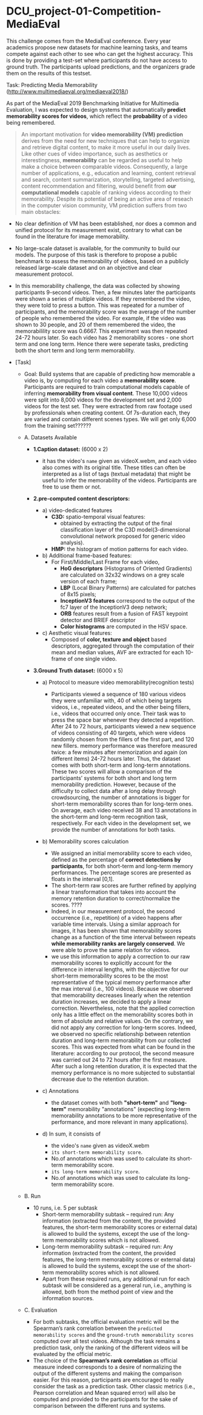 # DCU_project-01-Competition-MediaEval

This challenge comes from the MediaEval conference. Every year academics propose new datasets for machine learning tasks, and teams compete against each other to see who can get the highest accuracy. This is done by providing a test-set where participants do not have access to ground truth. The participants upload predictions, and the organizers grade them on the results of this testset.

Task: Predicting Media Memorability
(http://www.multimediaeval.org/mediaeval2018/)

As part of the MediaEval 2019 Benchmarking Initiative for Multimedia Evaluation, I was expected to design systems that automatically **predict memorability scores for videos**, which reflect the **probability** of a video being remembered. 

> An important motivation for **video memorability (VM) prediction** derives from the need for new techniques that can help to organize and retrieve digital content, to make it more useful in our daily lives. Like other cues of video importance, such as aesthetics or interestingness, **memorability** can be regarded as useful to help make a choice between comparable videos. Consequently, a large number of applications, e.g., education and learning, content retrieval and search, content summarization, storytelling, targeted advertising, content recommendation and filtering, would benefit from **our computational models** capable of ranking videos according to their memorability. Despite its potential of being an active area of reseach in the computer vision community, VM prediction suffers from two main obstacles:
 - No clear definition of VM has been established, nor does a common and unified protocol for its measurement exist, contrary to what can be found in the literature for image memorability.
 - No large-scale dataset is available, for the community to build our models. The purpose of this task is therefore to propose a public benchmark to assess the memorability of videos, based on a publicly released large-scale dataset and on an objective and clear measurement protocol.
 - In this memorability challenge, the data was collected by showing participants 9-second videos. Then, a few minutes later the participants were shown a series of multiple videos. If they remembered the video, they were told to press a button. This was repeated for a number of participants, and the memorability score was the average of the number of people who remembered the video. For example, if the video was shown to 30 people, and 20 of them remembered the video, the memorabilility score was 0.6667. This experiment was then repeated 24-72 hours later. So each video has 2 memorability scores - one short term and one long term. Hence there were seperate tasks, predicting both the short term and long term memorability.
 
 - [Task]
   - Goal: Build systems that are capable of predicting how memorable a video is, by computing for each video a **memorability score**. Participants are required to train computational models capable of inferring **memorability from visual content**. These 10,000 videos were split into 8,000 videos for the development set and 2,000 videos for the test set. They were extracted from raw footage used by professionals when creating content. Of 7s-duration each, they are varied and contain different scenes types. We will get only 6,000 from the training set?????? 
   
   - A. Datasets Available  
       - __1.Caption dataset:__ (6000 x 2)
         - it has the video's `name` given as videoX.webm, and each video also comes with its original title. These titles can often be interpreted as a list of tags (textual metadata) that might be useful to infer the memorability of the videos. Participants are free to use them or not.
       
       - __2.pre-computed content descriptors:__ 
         - a) video-dedicated features
           - **C3D:** spatio-temporal visual features:
             - obtained by extracting the output of the final classification layer of the C3D model(3-dimensional convolutional network proposed for generic video analysis).
           - **HMP:** the histogram of motion patterns for each video.
         - b) Additional frame-based features:
           - For First/Middle/Last Frame for each video,
             - **HoG descriptors** (Histograms of Oriented Gradients) are calculated on 32x32 windows on a grey scale version of each frame; 
             - **LBP** (Local Binary Patterns) are calculated for patches of 8x15 pixels; 
             - **InceptionV3 features** correspond to the output of the fc7 layer of the InceptionV3 deep network; 
             - **ORB** features result from a fusion of FAST keypoint detector and BRIEF descriptor 
             - **Color histograms** are computed in the HSV space.
         - c) Aesthetic visual features:
           - Composed of **color, texture and object** based descriptors, aggregated through the computation of their mean and median values, AVF are extracted for each 10-frame of one single video.
           
       - __3.Ground Truth dataset:__ (6000 x 5)
         - a) Protocol to measure video memorability(recognition tests)
           - Participants viewed a sequence of 180 various videos they were unfamiliar with, 40 of which being targets videos, i.e., repeated videos, and the other being fillers, i.e., videos that occurred only once. Their task was to press the space bar whenever they detected a repetition. After 24 to 72 hours, participants viewed a new sequence of videos consisting of 40 targets, which were videos randomly chosen from the fillers of the first part, and 120 new fillers. memory performance was therefore measured twice: a few minutes after memorization and again (on different items) 24-72 hours later. Thus, the dataset comes with both short-term and long-term annotations. These two scores will allow a comparison of the participants’ systems for both short and long term memorability prediction. However, because of the difficulty to collect data after a long delay through crowdsourcing, the number of annotations is bigger for short-term memorability scores than for long-term ones. On average, each video received 38 and 13 annotations in the short-term and long-term recognition task, respectively. For each video in the development set, we provide the number of annotations for both tasks.
           
         - b) Memorability scores calculation
           - We assigned an initial memorability score to each video, defined as the percentage of **correct detections by participants**, for both short-term and long-term memory performances. The percentage scores are presented as floats in the interval [0,1]. 
           - The short-term raw scores are further refined by applying a linear transformation that takes into account the memory retention duration to correct/normalize the scores. ????
           - Indeed, in our measurement protocol, the second occurrence (i.e., repetition) of a video happens after variable time intervals. Using a similar approach for images, it has been shown that memorability scores change as a function of the time interval between repeats **while memorability ranks are largely conserved**. We were able to prove the same relation for videos.
           - we use this information to apply a correction to our raw memorability scores to explicitly account for the difference in interval lengths, with the objective for our short-term memorability scores to be the most representative of the typical memory performance after the max interval (i.e., 100 videos). Because we observed that memorability decreases linearly when the retention duration increases, we decided to apply a linear correction. Nevertheless, note that the applied correction only has a little effect on the memorability scores both in term of absolute and relative values. On the contrary, we did not apply any correction for long-term scores. Indeed, we observed no specific relationship between retention duration and long-term memorability from our collected scores. This was expected from what can be found in the literature: according to our protocol, the second measure was carried out 24 to 72 hours after the first measure. After such a long retention duration, it is expected that the memory performance is no more subjected to substantial decrease due to the retention duration.
           
         - c) Annotations
           - the dataset comes with both **"short-term"** and **"long-term"** memorability "annotations" (expecting long-term memorability annotations to be more representative of the performance, and more relevant in many applications).
           
         - d) In sum, it consists of
           - the video's `name` given as videoX.webm 
           - `its short-term memorability score`.
           - No.of annotations which was used to calculate its short-term memorability score.
           - `its long-term memorability score`.
           - No.of annotations which was used to calculate its long-term memorability score.

   - B. Run
     - 10 runs, i.e. 5 per subtask
       - Short-term memorability subtask – required run: Any information (extracted from the content, the provided features, the short-term memorability scores or external data) is allowed to build the systems, except the use of the long-term memorability scores which is not allowed.
       - Long-term memorability subtask – required run: Any information (extracted from the content, the provided features, the long-term memorability scores or external data) is allowed to build the systems, except the use of the short-term memorability scores which is not allowed. 
       - Apart from these required runs, any additional run for each subtask will be considered as a general run, i.e., anything is allowed, both from the method point of view and the information sources.
     
   - C. Evaluation
     - For both subtasks, the official evaluation metric will be the Spearman’s rank correlation between the `predicted memorability scores` and the `ground-truth memorability scores` computed over all test videos. Although the task remains a prediction task, only the ranking of the different videos will be evaluated by the official metric.
     - The choice of the **Spearman’s rank correlation** as official measure indeed corresponds to a desire of normalizing the output of the different systems and making the comparison easier. For this reason, participants are encouraged to really consider the task as a prediction task. Other classic metrics (i.e., Pearson correlation and Mean squared error) will also be computed and provided to the participants for the sake of comparison between the different runs and systems.








































